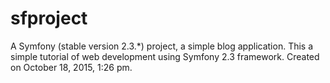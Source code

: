 sfproject
=========

A Symfony (stable version 2.3.*) project, a simple blog application.
This a simple tutorial of web development using Symfony 2.3 framework.
Created on October 18, 2015, 1:26 pm.
